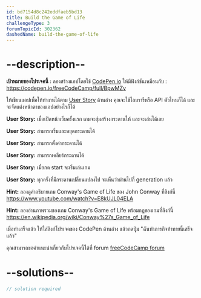 ```yaml
---
id: bd7154d8c242eddfaeb5bd13
title: Build the Game of Life
challengeType: 3
forumTopicId: 302362
dashedName: build-the-game-of-life
---
```


# --description-- 

**เป้าหมายของโปรเจคนี้ :** ลองสร้างแอปโดยใช้ [CodePen.io](https://codepen.io) ให้มีฟังก์ชันเหมือนกับ : <https://codepen.io/freeCodeCamp/full/BpwMZv>

ให้เขียนแอปเพื่อให้ทำงานได้ตาม [User Story](https://en.wikipedia.org/wiki/User_story) ด้านล่าง คุณจะใช้ไลบรารีหรือ API ตัวไหนก็ได้ และจะจัดแต่งหน้าตาของแอปอย่างไรก็ได้

**User Story:** เมื่อเปิดหน้าเว็บครั้งแรก เกมจะสุ่มสร้างกระดานให้ และจะเล่นได้เลย

**User Story:** สามารถเริ่มและหยุดกระดานได้

**User Story:** สามารถตั้งค่ากระดานได้

**User Story:** สามารถเคลียร์กระดานได้

**User Story:** เมื่อกด start จะเริ่มเล่นเกม

**User Story:** ทุกครั้งที่มีกระดานเปลี่ยนแปลงไป จะเห็นว่าผ่านไปกี่ generation แล้ว

**Hint:** ลองดูคำอธิบายเกม Conway's Game of Life ของ John Conway ที่ลิงก์นี้ <https://www.youtube.com/watch?v=E8kUJL04ELA>

**Hint:** ลองอ่านภาพรวมของเกม Conway's Game of Life พร้อมกฎของเกมที่ลิงก์นี้ <https://en.wikipedia.org/wiki/Conway%27s_Game_of_Life>

เมื่อทำเสร็จแล้ว ให้ใส่ลิงก์โปรเจคของ CodePen ด้านล่าง แล้วกดปุุ่ม "ฉันทำภารกิจท้าทายนี้เสร็จแล้ว"

คุณสามารถขอคำแนะนำเกี่ยวกับโปรเจคนี้ได้ที่ forum [freeCodeCamp forum](https://forum.freecodecamp.org/c/project-feedback/409)


# --solutions--

```js
// solution required
```
